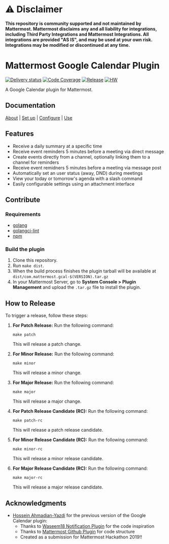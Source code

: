 # :warning: Disclaimer

**This repository is community supported and not maintained by Mattermost. Mattermost disclaims any and all liability for integrations, including Third Party Integrations and Mattermost Integrations. All integrations are provided "AS IS", and may be used at your own risk. Integrations may be modified or discontinued at any time.**

# Mattermost Google Calendar Plugin

[![Delivery status](https://github.com/mattermost/mattermost-plugin-google-calendar/actions/workflows/cd.yml/badge.svg)](https://github.com/mattermost/mattermost-plugin-google-calendar/actions/workflows/cd.yml)
[![Code Coverage](https://img.shields.io/codecov/c/github/mattermost/mattermost-plugin-google-calendar/master)](https://codecov.io/gh/mattermost/mattermost-plugin-google-calendar)
[![Release](https://img.shields.io/github/v/release/mattermost/mattermost-plugin-google-calendar)](https://github.com/mattermost/mattermost-plugin-google-calendar/releases/latest)
[![HW](https://img.shields.io/github/issues/mattermost/mattermost-plugin-google-calendar/Up%20For%20Grabs?color=dark%20green&label=Help%20Wanted)](https://github.com/mattermost/mattermost-plugin-google-calendar/issues?q=is%3Aissue+is%3Aopen+sort%3Aupdated-desc+label%3A%22Up+For+Grabs%22+label%3A%22Help+Wanted%22)

A Google Calendar plugin for Mattermost.

## Documentation

[About](docs/about.md) | [Set up](docs/setup.md) | [Configure](docs/configuration.md) | [Use](docs/usage.md)

## Features

- Receive a daily summary at a specific time
- Receive event reminders 5 minutes before a meeting via direct message
- Create events directly from a channel, optionally linking them to a channel for reminders
- Receive event remidners 5 minutes before a meeting via message post
- Automatically set an user status (away, DND) during meetings
- View your today or tomorrow's agenda with a slash command
- Easily configurable settings using an attachment interface

## Contribute

### Requirements

- [golang](https://golang.org/doc/install)
- [golangci-lint](https://golangci-lint.run/usage/install/)
- [npm](https://www.npmjs.com/get-npm)

### Build the plugin

1. Clone this repository.
1. Run `make dist`.
2. When the build process finishes the plugin tarball will be available at `dist/com.mattermost.gcal-$(VERSION).tar.gz`
3. In your Mattermost Server, go to **System Console > Plugin Management** and upload the `.tar.gz` file to install the plugin.

## How to Release

To trigger a release, follow these steps:

1. **For Patch Release:** Run the following command:
    ```
    make patch
    ```
   This will release a patch change.

2. **For Minor Release:** Run the following command:
    ```
    make minor
    ```
   This will release a minor change.

3. **For Major Release:** Run the following command:
    ```
    make major
    ```
   This will release a major change.

4. **For Patch Release Candidate (RC):** Run the following command:
    ```
    make patch-rc
    ```
   This will release a patch release candidate.

5. **For Minor Release Candidate (RC):** Run the following command:
    ```
    make minor-rc
    ```
   This will release a minor release candidate.

6. **For Major Release Candidate (RC):** Run the following command:
    ```
    make major-rc
    ```
   This will release a major release candidate.

## Acknowledgments

* [Hossein Ahmadian-Yazdi](https://github.com/hahmadia) for the previous version of the Google Calendar plugin:
    * Thanks to [Waseem18 Notification Plugin](https://github.com/waseem18/mattermost-plugin-google-calendar) for the code inspiration
    * Thanks to [Mattermost Github Plugin](https://github.com/mattermost/mattermost-plugin-github) for code structure
    * Created as a submission for Mattermost Hackathon 2019!!
